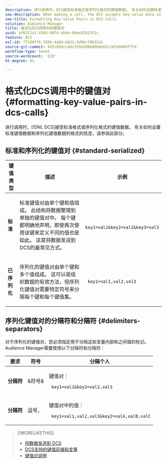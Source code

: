 ```yaml
---
description: 进行调用时，DCS接受标准格式或序列化格式的键值数据。 有关如何设置标准键值数据和序列化键值数据的格式的信息，请参阅此部分。
seo-description: When making a call, the DCS accepts key-value data in standard or serialized format. Review this section for information about how to format standard and serialized key-value data.
seo-title: Formatting Key-Value Pairs in DCS Calls
solution: Audience Manager
title: 格式化DCS调用中的键值对
uuid: af02f2a1-4388-4074-ab4e-66ee82023f1c
feature: DCS
exl-id: ff2d9ff6-7d5b-4a0d-b831-5d9bc79b32a1
source-git-commit: 4d3c859cc4dc5294286680b0e63c287e0409f7fd
workflow-type: tm+mt
source-wordcount: '223'
ht-degree: 4%

---
```


# 格式化DCS调用中的键值对 {#formatting-key-value-pairs-in-dcs-calls}

进行调用时，[!DNL DCS]接受标准格式或序列化格式的键值数据。 有关如何设置标准键值数据和序列化键值数据的格式的信息，请参阅此部分。

## 标准和序列化的键值对 {#standard-serialized}

<table id="table_A220F9B359F34C6EA7B83618FC22EE3A"> 
 <thead> 
  <tr> 
   <th colname="col1" class="entry"> 键值类型 </th> 
   <th colname="col2" class="entry"> 描述 </th> 
   <th colname="col3" class="entry"> 示例 </th> 
  </tr> 
 </thead>
 <tbody> 
  <tr> 
   <td colname="col1"> <b>标准</b> </td> 
   <td colname="col2"> <p>标准键值对由单个键和值组成。 此结构将数据整理到单独的键值对中。 每个键都明确地声明，即使再次使用该键来定义不同的值也是如此。 这是将数据发送到DCS的最常见方式。 </p> </td>
   <td colname="col3"> <code> key1=val1&amp;key2=val2&amp;key3=val3</code> </td>
  </tr>
  <tr> 
   <td colname="col1"> <b>已序列化</b> </td> 
   <td colname="col2"> <p>序列化的键值对由单个键和多个值组成。 这可以是组织数据的有效方法，但序列化键值对需要特定符号来分隔每个键和每个键值集。 </p> </td> 
   <td colname="col3"> <code> key1=val1,val2,val3</code> </td> 
  </tr>
 </tbody>
</table>

## 序列化键值对的分隔符和分隔符 {#delimiters-separators}

对于序列化的键值对，您必须指定用于分隔这些变量内部和之间值的标记。 Audience Manager需要使用以下分隔符和分隔符：

<table id="table_8FD4E6B9506943AEA619D4089913ECBC"> 
 <thead> 
  <tr> 
   <th colname="col1" class="entry"> 要求 </th> 
   <th colname="col2" class="entry"> 符号 </th> 
   <th colname="col3" class="entry"> 分隔个人 </th> 
  </tr>
 </thead>
 <tbody> 
  <tr> 
   <td colname="col1"><b>分隔符</b> </td> 
   <td colname="col2"> &amp;符号&amp; </td> 
   <td colname="col3"> <p>键值对： </p> <p><code> key1=val1&amp;key2=val2,val3</code> </p> </td> 
  </tr> 
  <tr> 
   <td colname="col1"><b>分隔符</b> </td> 
   <td colname="col2"> 逗号， </td> 
   <td colname="col3"> <p>键值对中的值： </p> <p><code> key1=val1,val2,val3&amp;key2=valA,valB,valC</code> </p> </td> 
  </tr> 
 </tbody> 
</table>

>[!MORELIKETHIS]
>
>* [将数据发送到 DCS](../../../api/dcs-intro/dcs-event-calls/dcs-url-send.md)
>* [DCS支持的键值前缀和变量](../../../api/dcs-intro/dcs-api-reference/dcs-keys.md)
>* [键值对说明](../../../reference/key-value-pairs-explained.md)
